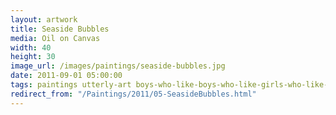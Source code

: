 ```yaml
---
layout: artwork
title: Seaside Bubbles
media: Oil on Canvas
width: 40
height: 30
image_url: /images/paintings/seaside-bubbles.jpg
date: 2011-09-01 05:00:00
tags: paintings utterly-art boys-who-like-boys-who-like-girls-who-like-girls
redirect_from: "/Paintings/2011/05-SeasideBubbles.html"
---
```

